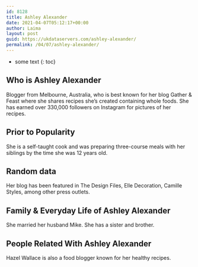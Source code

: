 ```yaml
---
id: 8128
title: Ashley Alexander
date: 2021-04-07T05:12:17+00:00
author: Laima
layout: post
guid: https://ukdataservers.com/ashley-alexander/
permalink: /04/07/ashley-alexander/
---
```


* some text
{: toc}


## Who is Ashley Alexander
                  
                  
                  
Blogger from Melbourne, Australia, who is best known for her blog Gather & Feast where she shares recipes she&#8217;s created containing whole foods. She has earned over 330,000 followers on Instagram for pictures of her recipes. 
                  
              
            
              
            
                
                
                
## Prior to Popularity
                  
                  
                  
She is a self-taught cook and was preparing three-course meals with her siblings by the time she was 12 years old. 
                  
              
            
              
            
                
                
                
## Random data
                  
                  
                  
Her blog has been featured in The Design Files, Elle Decoration, Camille Styles, among other press outlets. 
                  
              
            
              
            
                
                
                
## Family & Everyday Life of Ashley Alexander
                  
                  
                  
She married her husband Mike. She has a sister and brother. 
                  
              
            
              
            
                
                
                
## People Related With Ashley Alexander
                  
                  
                  
Hazel Wallace is also a food blogger known for her healthy recipes. 
                  
              
            
              
            
                
              
            
              
              
            
            
              
            
          
          
          